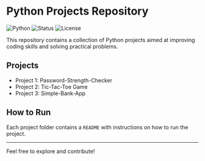 # Python Projects Repository

![Python](https://img.shields.io/badge/Python-3.x-blue?logo=python&logoColor=white)
![Status](https://img.shields.io/badge/Status-Working-brightgreen)
![License](https://img.shields.io/badge/License-MIT-blue)

This repository contains a collection of Python projects aimed at improving 
coding skills and solving practical problems.

## Projects

- Project 1: Password-Strength-Checker
- Project 2: Tic-Tac-Toe Game
- Project 3: Simple-Bank-App

## How to Run

Each project folder contains a `README` with instructions on how to run the project.

---

Feel free to explore and contribute!
